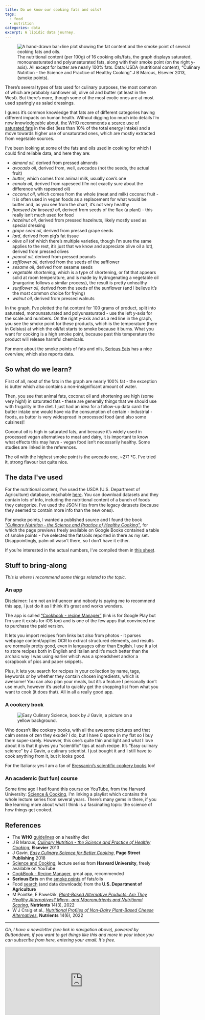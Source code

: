 ```yaml
---
title: Do we know our cooking fats and oils?
tags:
  - food
  - nutrition
categories: data
excerpt: A lipidic data journey.
---
```


<figure class="responsive" style="width: 600px">
  <img src="{{ site.url }}{{site.posts_images_path}}fats-oils.jpg" alt="A hand-drawn bar+line plot showing the fat content and the smoke point of several cooking fats and oils.">
  <figcaption>The nutritional content (per 100g) of 16 cooking oils/fats, the graph displays saturated, monounsaturated and polyunsaturated fats, along with their smoke point (on the right y-axis). All except for butter are nearly 100% fats. Data: USDA (nutritional content), “Culinary Nutrition - the Science and Practice of Healthy Cooking“ J B Marcus, Elsevier 2013, (smoke points).</figcaption>
</figure>

There’s several types of fats used for culinary purposes, the most common of which are probably sunflower oil, olive oil and butter (at least in the West). But there’s more, though some of the most exotic ones are at most used sparingly as salad dressings.

I guess it’s common knowledge that fats are of different categories having different impacts on human health. Without digging too much into details I’m now knowledgeable about, [the WHO recommends a scarce use of saturated fats](https://www.who.int/news-room/fact-sheets/detail/healthy-diet) in the diet (less than 10% of the total energy intake) and a move towards higher use of unsaturated ones, which are mostly extracted from vegetable sources.

I’ve been looking at some of the fats and oils used in cooking for which I could find reliable data, and here they are:

* *almond oil*, derived from pressed almonds
* *avocado oil*, derived from, well, avocados (not the seeds, the actual fruit)
* *butter*, which comes from animal milk, usually cow’s one
* *canola oil*, derived from rapeseed (I’m not exactly sure about the difference with rapeseed oil)
* *coconut oil*, which comes from the whole (meat and milk) coconut fruit - it is often used in vegan foods as a replacement for what would be butter and, as you see from the chart, it’s not very healthy
* *flaxseed (or linseed) oil*, derived from seeds of the flax (a plant) - this really isn’t much used for food
* *hazelnut oil*, derived from pressed hazelnuts, likely mostly used as special dressing
* *grape seed oil*, derived from pressed grape seeds
* *lard*, derived from pig’s fat tissue
* *olive oil* (of which there’s multiple varieties, though I’m sure the same applies to the rest, it’s just that we know and appreciate olive oil a lot), derived from pressed olives
* *peanut oil*, derived from pressed peanuts
* *safflower oil*, derived from the seeds of the safflower
* *sesame oil*, derived from sesame seeds
* *vegetable shortening*, which is a type of shortening, or fat that appears solid at room temperature, and is made by hydrogenating a vegetable oil (margarine follows a similar process), the result is pretty unhealthy
* *sunflower oil*, derived from the seeds of the sunflower (and I believe it’s the most common choice for frying)
* *walnut oil*, derived from pressed walnuts

In the graph, I’ve plotted the fat content for 100 grams of product, split into saturated, monounsaturated and polyunsaturated - use the left y-axis for the scale and numbers. On the right y-axis and as a red line in the graph, you see the smoke point for these products, which is the temperature (here in Celsius) at which the oil/fat starts to smoke because it burns. What you want for cooking is a high smoke point, because past this temperature the product will release harmful chemicals.

For more about the smoke points of fats and oils, [Serious Eats](https://www.seriouseats.com/cooking-fats-101-whats-a-smoke-point-and-why-does-it-matter) has a nice overview, which also reports data.

## So what do we learn?

First of all, most of the fats in the graph are nearly 100% fat - the exception is butter which also contains a non-insignificant amount of water.

Then, you see that animal fats, coconut oil and shortening are high (some very high!) in saturated fats - these are generally things that we should use with frugality in the diet. I just had an idea for a follow-up data card: the butter intake one would have via the consumption of certain - industrial - foods, as butter is very widespread in processed food (and also some cuisines)!

Coconut oil is high in saturated fats, and because it’s widely used in processed vegan alternatives to meat and dairy, it is important to know what effects this may have - vegan food isn’t necessarily healthy. Some studies are linked in the references.

The oil with the highest smoke point is the avocado one, ~271 °C. I’ve tried it, strong flavour but quite nice.

## The data I've used

For the nutritional content, I’ve used the USDA (U.S. Department of Agriculture) database, reachable [here](https://fdc.nal.usda.gov/fdc-app.html). You can download datasets and they contain lots of info, including the nutritional content of a bunch of foods they categorize. I’ve used the JSON files from the legacy datasets (because they seemed to contain more info than the new ones).

For smoke points, I wanted a published source and I found the book [_"Culinary Nutrition - the Science and Practice of Healthy Cooking"_](https://www.google.co.uk/books/edition/_/p2j3v6ImcX0C?hl=en&gbpv=0), for which the page previews freely available on Google Books contained a table of smoke points - I’ve selected the fats/oils reported in there as my set. Disappointingly, palm oil wasn’t there, so I don’t have it either.

If you’re interested in the actual numbers, I’ve compiled them in [this sheet](https://docs.google.com/spreadsheets/d/1TRGxMUgXavAAOalOKukSN8d9AIgMeZp55GQ9oGkSH5I/edit?usp=sharing).

## Stuff to bring-along

_This is where I recommend some things related to the topic._

### An app

Disclaimer: I am not an influencer and nobody is paying me to recommend this app, I just do it as I think it’s great and works wonders.

The app is called [“Cookbook - recipe Manager”](https://play.google.com/store/apps/details?id=com.cookbook.cbapp&hl=en&gl=US) (link is for Google Play but I’m sure it exists for iOS too) and is one of the few apps that convinced me to purchase the paid version.

It lets you import recipes from links but also from photos - it parses webpage content/applies OCR to extract structured elements, and results are normally pretty good, even in languages other than English. I use it a lot to store recipes both in English and Italian and it’s much better than the archaic way I was using earlier which was a spreadsheet and/or a scrapbook of pics and paper snippets.

Plus, it lets you search for recipes in your collection by name, tags, keywords or by whether they contain chosen ingredients, which is awesome! You can also plan your meals, but it’s a feature I personally don’t use much, however it’s useful to quickly get the shopping list from what you want to cook (it does that). All in all a really good app.

### A cookery book

<figure class="responsive" style="width: 400px">
  <img src="{{ site.url }}{{site.posts_images_path}}cookery-book.jpeg" alt="Easy Culinary Science, book by J Gavin, a picture on a yellow background.">
</figure>

Who doesn’t like cookery books, with all the awesome pictures and that calm sense of zen they exude? I do, but I have 0 space in my flat so I buy them super-rarely. However, this one’s quite thin and light and what I love about it is that it gives you “scientific” tips at each recipe. It’s “Easy culinary science” by J Gavin, a culinary scientist. I just bought it and I still have to cook anything from it, but it looks good.

For the Italians: yes I am a fan of [Bressanini’s scientific cookery books](https://www.goodreads.com/author/list/4448378.Dario_Bressanini) too!

### An academic (but fun) course

Some time ago I had found this course on YouTube, from the Harvard University: [Science & Cooking](https://www.youtube.com/watch?v=_Ft0cwxjBKE&ab_channel=HarvardUniversity), I’m linking a playlist which contains the whole lecture series from several years. There’s many gems in there, if you like learning more about what I think is a fascinating topic: the science of how things get cooked.

## References

* The **WHO** [guidelines](https://www.who.int/news-room/fact-sheets/detail/healthy-diet) on a healthy diet
* J B Marcus, [_Culinary Nutrition - the Science and Practice of Healthy Cooking_](https://www.google.co.uk/books/edition/_/p2j3v6ImcX0C?hl=en&gbpv=0), **Elsevier** 2013
* J Gavin, [_Easy Culinary Science for Better Cooking_](https://www.goodreads.com/book/show/37856228-easy-culinary-science-for-better-cooking?ac=1&from_search=true&qid=uggWhoJinB&rank=1), **Page Street Publishing** 2018
* [Science and Cooking](https://www.youtube.com/watch?v=_Ft0cwxjBKE&ab_channel=HarvardUniversity), lecture series from **Harvard University**, freely available on YouTube
* [CookBook - Recipe Manager](https://play.google.com/store/apps/details?id=com.cookbook.cbapp&hl=en&gl=US), great app, recommended
* **Serious Eats** on the [smoke points](https://www.seriouseats.com/cooking-fats-101-whats-a-smoke-point-and-why-does-it-matter) of fats/oils
* Food [search](https://fdc.nal.usda.gov/fdc-app.html) (and data downloads) from the **U.S. Department of Agriculture**
* M Pointke, E Pawelzik, [_Plant-Based Alternative Products: Are They Healthy Alternatives? Micro- and Macronutrients and Nutritional Scoring_](https://www.ncbi.nlm.nih.gov/pmc/articles/PMC8838485/), **Nutrients** 14(3), 2022
* W J Craig et al., [_Nutritional Profiles of Non-Dairy Plant-Based Cheese Alternatives_](https://www.mdpi.com/2072-6643/14/6/1247), **Nutrients** 14(6), 2022

---

*Oh, I have a newsletter (see link in navigation above), powered by Buttondown, if you want to get things like this and more in your inbox you can subscribe from here, entering your email. It's free.*

<iframe
scrolling="no"
style="width:100%!important;height:220px;border:1px #ccc solid !important"
src="https://buttondown.email/martinapugliese?as_embed=true"
></iframe><br /><br />